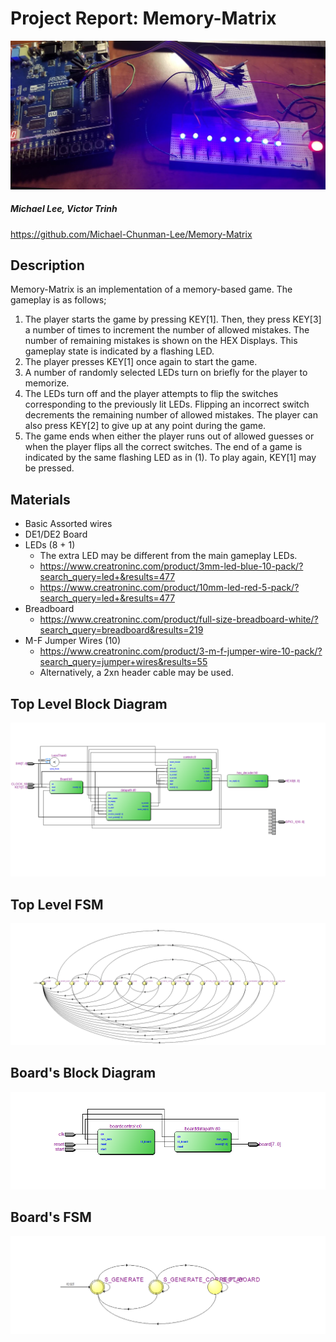 
# __Project Report: Memory-Matrix__

<img src="pics/mem.jpg">

##### Michael Lee, Victor Trinh <br>

https://github.com/Michael-Chunman-Lee/Memory-Matrix <br>

## Description
Memory-Matrix is an implementation of a memory-based game. The gameplay is as
follows;
1. The player starts the game by pressing KEY[1]. Then, they press KEY[3] a number of times
to increment the number of allowed mistakes. The number of remaining mistakes is
shown on the HEX Displays. This gameplay state is indicated by a flashing LED.
2. The player presses KEY[1] once again to start the game.
3. A number of randomly selected LEDs turn on briefly for the player to memorize.
4. The LEDs turn off and the player attempts to flip the switches corresponding to
the previously lit LEDs. Flipping an incorrect switch decrements the remaining
number of allowed mistakes. The player can also press KEY[2] to give up at any point during the game.
1. The game ends when either the player runs out of allowed
guesses or when the player flips all the correct switches. The end of a game is
indicated by the same flashing LED as in (1). To play again, KEY[1] may be pressed.

## Materials
* Basic Assorted wires
* DE1/DE2 Board
* LEDs (8 + 1)
  * The extra LED may be different from the main gameplay LEDs.
  * https://www.creatroninc.com/product/3mm-led-blue-10-pack/?search_query=led+&results=477
  * https://www.creatroninc.com/product/10mm-led-red-5-pack/?search_query=led+&results=477
* Breadboard
  * https://www.creatroninc.com/product/full-size-breadboard-white/?search_query=breadboard&results=219
* M-F Jumper Wires (10)
  * https://www.creatroninc.com/product/3-m-f-jumper-wire-10-pack/?search_query=jumper+wires&results=55   
  * Alternatively, a 2xn header cable may be used.

## Top Level Block Diagram
<img src="pics/block_diagram.png">

## Top Level FSM
<img src="pics/fsm.png">

## Board's Block Diagram
<img src="pics/board_block_diagram.png">

## Board's FSM
<img src="pics/board_fsm.png">
